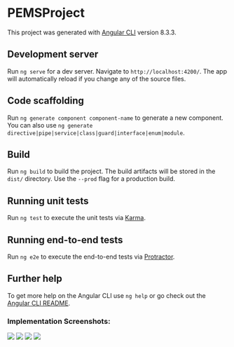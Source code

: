 # PEMSProject

This project was generated with [Angular CLI](https://github.com/angular/angular-cli) version 8.3.3.

## Development server

Run `ng serve` for a dev server. Navigate to `http://localhost:4200/`. The app will automatically reload if you change any of the source files.

## Code scaffolding

Run `ng generate component component-name` to generate a new component. You can also use `ng generate directive|pipe|service|class|guard|interface|enum|module`.

## Build

Run `ng build` to build the project. The build artifacts will be stored in the `dist/` directory. Use the `--prod` flag for a production build.

## Running unit tests

Run `ng test` to execute the unit tests via [Karma](https://karma-runner.github.io).

## Running end-to-end tests

Run `ng e2e` to execute the end-to-end tests via [Protractor](http://www.protractortest.org/).

## Further help

To get more help on the Angular CLI use `ng help` or go check out the [Angular CLI README](https://github.com/angular/angular-cli/blob/master/README.md).

<h3>Implementation Screenshots:</h3>
<img src="https://i.ibb.co/bvh88wL/Screenshot-from-2019-09-19-22-29-22-png.png" />
<img src="https://i.ibb.co/k6BJmFZ/Screenshot-from-2019-09-19-22-36-19-png.png" />
<img src="https://i.ibb.co/ZBTKr5y/Screenshot-from-2019-09-19-22-37-06-png.png" />
<img src="https://i.ibb.co/MpKMHrm/Screenshot-from-2019-09-19-22-34-20-png.png" />


